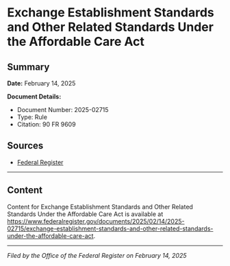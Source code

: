 # Exchange Establishment Standards and Other Related Standards Under the Affordable Care Act

## Summary

**Date:** February 14, 2025

**Document Details:**
- Document Number: 2025-02715
- Type: Rule
- Citation: 90 FR 9609

## Sources
- [Federal Register](https://www.federalregister.gov/documents/2025/02/14/2025-02715/exchange-establishment-standards-and-other-related-standards-under-the-affordable-care-act)

---

## Content

Content for Exchange Establishment Standards and Other Related Standards Under the Affordable Care Act is available at https://www.federalregister.gov/documents/2025/02/14/2025-02715/exchange-establishment-standards-and-other-related-standards-under-the-affordable-care-act.

---

*Filed by the Office of the Federal Register on February 14, 2025*
